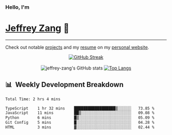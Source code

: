 
### Hello, I'm 
# [Jeffrey Zang](https://www.linkedin.com/in/jeffreyzang/) 🦀

---

Check out notable [projects](https://jeffz.dev/projects) and my [resume](https://jeffz.dev/resume) on my [personal website](https://jeffz.dev/).

<div align = 'center'>

[![GitHub Streak](https://github-readme-streak-stats.herokuapp.com/?user=jeffrey-zang&theme=tokyonight)](https://git.io/streak-stats)
<br></br>
![jeffrey-zang's GitHub stats](https://github-readme-stats.vercel.app/api?username=jeffrey-zang&show_icons=true&theme=tokyonight&hide_rank=true&hide=stars) 
[![Top Langs](https://github-readme-stats.vercel.app/api/top-langs/?username=jeffrey-zang&hide=ShaderLab,HLSL&layout=compact&theme=tokyonight)](https://github.com/anuraghazra/github-readme-stats)

</div>

## 📊 &nbsp;Weekly Development Breakdown
<!--START_SECTION:waka-->

```txt
Total Time: 2 hrs 4 mins

TypeScript    1 hr 32 mins    ██████████████████▒░░░░░░   73.85 %
JavaScript    11 mins         ██▒░░░░░░░░░░░░░░░░░░░░░░   09.08 %
Python        6 mins          █▒░░░░░░░░░░░░░░░░░░░░░░░   05.09 %
Git Config    5 mins          █░░░░░░░░░░░░░░░░░░░░░░░░   04.28 %
HTML          3 mins          ▓░░░░░░░░░░░░░░░░░░░░░░░░   02.44 %
```

<!--END_SECTION:waka-->

